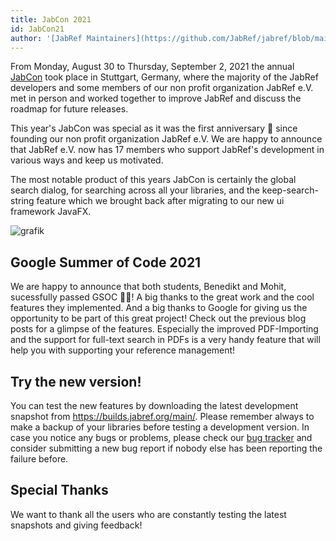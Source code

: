 ```yaml
---
title: JabCon 2021
id: JabCon21
author: '[JabRef Maintainers](https://github.com/JabRef/jabref/blob/main/MAINTAINERS)'
---
```


From Monday, August 30 to Thursday, September 2, 2021 the annual [JabCon](https://jabcon.jabref.org/) took place in Stuttgart, Germany, where the majority of the JabRef developers and some members of our non profit organization JabRef e.V. met in person and worked together to improve JabRef and discuss the roadmap for future releases.

<!--more-->

This year's JabCon was special as it was the first anniversary 🎂 since founding our non profit organization JabRef e.V. We are happy to announce that JabRef e.V. now has 17 members who support JabRef's development in various ways and keep us motivated.

The most notable product of this years JabCon is certainly the global search dialog, for searching across all your libraries, and the keep-search-string feature which we brought back after migrating to our new ui framework JavaFX.

![grafik](https://user-images.githubusercontent.com/50491877/133145405-0779bef1-6124-4484-9385-6ae7cf792cb8.png)

## Google Summer of Code 2021

We are happy to announce that both students, Benedikt and Mohit, sucessfully passed GSOC 🍾🍾! A big thanks to the great work and the cool features they implemented. And a big thanks to Google for giving us the opportunity to be part of this great project!
Check out the previous blog posts for a glimpse of the features. Especially the improved PDF-Importing and the support for full-text search in PDFs is a very handy feature that will help you with supporting your reference management!

## Try the new version!

You can test the new features by downloading the latest development snapshot from <https://builds.jabref.org/main/>. Please remember always to make a backup of your libraries before testing a development version. In case you notice any bugs or problems, please check our [bug tracker](https://github.com/JabRef/jabref/issues) and consider submitting a new bug report if nobody else has been reporting the failure before.

## Special Thanks

We want to thank all the users who are constantly testing the latest snapshots and giving feedback!
